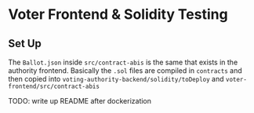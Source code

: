 # Voter Frontend & Solidity Testing

## Set Up

The `Ballot.json` inside `src/contract-abis` is the same that exists in the authority frontend. Basically the `.sol` files are compiled in `contracts` and then copied into `voting-authority-backend/solidity/toDeploy` and `voter-frontend/src/contract-abis`

TODO: write up README after dockerization
